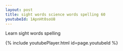```yaml
---
layout: post
title: sight words science words spelling 60
youtubeId: 1ApnHt0soU8
---
```

 
 
Learn sight words spelling
 
 
 
 
{% include youtubePlayer.html id=page.youtubeId %}
 
 
